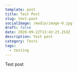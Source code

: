```yaml
---
template: post
title: Test Post
slug: test-post
socialImage: /media/image-0.jpg
draft: false
date: 2020-09-22T13:43:23.253Z
description: Test post
category: Tests
tags:
  - testing
---
```

Test post